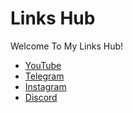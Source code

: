  # Links Hub


Welcome To My Links Hub!  

-    [YouTube](https://youtube.com/@AkshayEmpireOfficial)  
-    [Telegram](https://t.me/AkshayEmpireOfficial)  
-    [Instagram](https://instagram.com/@AkshayEmpireOfficial)  
-    [Discord](https://discord.gg/XXZVr4BCwq)  

